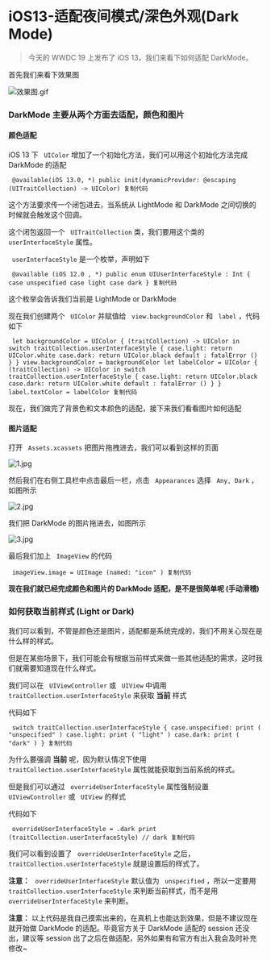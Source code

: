 # iOS13-适配夜间模式/深色外观(Dark Mode) #

> 
> 
> 
> 今天的 WWDC 19 上发布了 iOS 13，我们来看下如何适配 DarkMode。
> 
> 

首先我们来看下效果图

![效果图.gif](https://user-gold-cdn.xitu.io/2019/6/4/16b218a0a37d05b0?imageslim)

### DarkMode 主要从两个方面去适配，颜色和图片 ###

#### 颜色适配 ####

iOS 13 下 ` UIColor` 增加了一个初始化方法，我们可以用这个初始化方法完成 DarkMode 的适配

` @available(iOS 13.0, *) public init(dynamicProvider: @escaping (UITraitCollection) -> UIColor) 复制代码`

这个方法要求传一个闭包进去，当系统从 LightMode 和 DarkMode 之间切换的时候就会触发这个回调。

这个闭包返回一个 ` UITraitCollection` 类，我们要用这个类的 ` userInterfaceStyle` 属性。

` userInterfaceStyle` 是一个枚举，声明如下

` @available (iOS 12.0 , *) public enum UIUserInterfaceStyle : Int { case unspecified case light case dark } 复制代码`

这个枚举会告诉我们当前是 LightMode or DarkMode

现在我们创建两个 ` UIColor` 并赋值给 ` view.backgroundColor` 和 ` label` ，代码如下

` let backgroundColor = UIColor { (traitCollection) -> UIColor in switch traitCollection.userInterfaceStyle { case.light: return UIColor.white case.dark: return UIColor.black default : fatalError () } } view.backgroundColor = backgroundColor let labelColor = UIColor { (traitCollection) -> UIColor in switch traitCollection.userInterfaceStyle { case.light: return UIColor.black case.dark: return UIColor.white default : fatalError () } } label.textColor = labelColor 复制代码`

现在，我们做完了背景色和文本颜色的适配，接下来我们看看图片如何适配

#### 图片适配 ####

打开 ` Assets.xcassets` 把图片拖拽进去，我们可以看到这样的页面

![1.jpg](https://user-gold-cdn.xitu.io/2019/6/4/16b218ebd84f46e7?imageView2/0/w/1280/h/960/ignore-error/1)

然后我们在右侧工具栏中点击最后一栏，点击 ` Appearances` 选择 ` Any, Dark` ，如图所示

![2.jpg](https://user-gold-cdn.xitu.io/2019/6/4/16b218f5e8d942fb?imageView2/0/w/1280/h/960/ignore-error/1)

我们把 DarkMode 的图片拖进去，如图所示

![3.jpg](https://user-gold-cdn.xitu.io/2019/6/4/16b218fa6c41c90d?imageView2/0/w/1280/h/960/ignore-error/1)

最后我们加上 ` ImageView` 的代码

` imageView.image = UIImage (named: "icon" ) 复制代码`

**现在我们就已经完成颜色和图片的 DarkMode 适配，是不是很简单呢 (手动滑稽)**

### 如何获取当前样式 (Light or Dark) ###

我们可以看到，不管是颜色还是图片，适配都是系统完成的，我们不用关心现在是什么样的样式。

但是在某些场景下，我们可能会有根据当前样式来做一些其他适配的需求，这时我们就需要知道现在什么样式。

我们可以在 ` UIViewController` 或 ` UIView` 中调用 ` traitCollection.userInterfaceStyle` 来获取 **当前** 样式

代码如下

` switch traitCollection.userInterfaceStyle { case.unspecified: print ( "unspecified" ) case.light: print ( "light" ) case.dark: print ( "dark" ) } 复制代码`

为什么要强调 **当前** 呢，因为默认情况下使用 ` traitCollection.userInterfaceStyle` 属性就能获取到当前系统的样式。

但是我们可以通过 ` overrideUserInterfaceStyle` 属性强制设置 ` UIViewController` 或 ` UIView` 的样式

代码如下

` overrideUserInterfaceStyle = .dark print (traitCollection.userInterfaceStyle) // dark 复制代码`

我们可以看到设置了 ` overrideUserInterfaceStyle` 之后， ` traitCollection.userInterfaceStyle` 就是设置后的样式了。

**注意：** ` overrideUserInterfaceStyle` 默认值为 ` unspecified` ，所以一定要用 ` traitCollection.userInterfaceStyle` 来判断当前样式，而不是用 ` overrideUserInterfaceStyle` 来判断。

**注意：** 以上代码是我自己摸索出来的，在真机上也能达到效果，但是不建议现在就开始做 DarkMode 的适配。毕竟官方关于 DarkMode 适配的 session 还没出，建议等 session 出了之后在做适配，另外如果有和官方有出入我会及时补充修改~